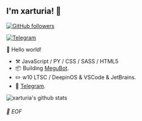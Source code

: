 ## I'm xarturia! :wave:

[![GitHub followers](https://img.shields.io/github/followers/xarturia?style=social)](https://github.com/xarturia?tab=followers)

<a href="t.me/MeguRobot"><img alt="Telegram" src="https://img.shields.io/endpoint?label=Megu%20Robot%20Channel&style=flat-square&url=https%3A%2F%2Frunkit.io%2Fdamiankrawczyk%2Ftelegram-badge%2Fbranches%2Fmaster%3Furl%3Dhttps%3A%2F%2Ft.me%2FMeguRobotChannel"/></a>


🎊 Hello world!

- :hammer_and_pick: JavaScript / PY / CSS / SASS / HTML5
- :package: Building [MeguBot](https://github.com/xarturia/MeguBot).
- :pencil2: w10 LTSC / DeepinOS & VSCode & JetBrains.
- :memo: [Telegram](https://t.me/Diclonius).

![xarturia's github stats](https://github-readme-stats.vercel.app/api?username=xarturia&theme=gruvbox&show_icons=true)


###### 💾 EOF
